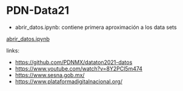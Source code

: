 # PDN-Data21

- abrir_datos.ipynb: contiene primera aproximación a los data sets

[abrir_datos.ipynb](https://github.com/luzydata/PDN-Data21/edit/main/README.md)

links: 
- https://github.com/PDNMX/dataton2021-datos
- https://www.youtube.com/watch?v=8Y2PCl5m474
- https://www.sesna.gob.mx/
- https://www.plataformadigitalnacional.org/
